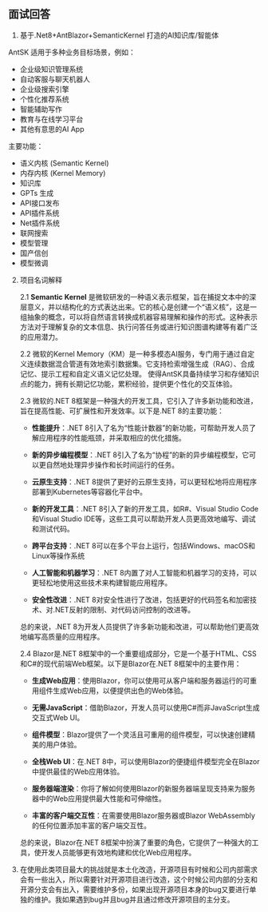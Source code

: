 ## 面试回答

1. 基于.Net8+AntBlazor+SemanticKernel 打造的AI知识库/智能体

AntSK 适用于多种业务目标场景，例如：

+ 企业级知识管理系统
+ 自动客服与聊天机器人
+ 企业级搜索引擎
+ 个性化推荐系统
+ 智能辅助写作
+ 教育与在线学习平台
+ 其他有意思的AI App

主要功能：
+ 语义内核 (Semantic Kernel)
+ 内存内核 (Kernel Memory)
+ 知识库
+ GPTs 生成
+ API接口发布
+ API插件系统
+ Net插件系统
+ 联网搜索
+ 模型管理
+ 国产信创
+ 模型微调

2. 项目名词解释

    2.1 **Semantic Kernel** 是微软研发的一种语义表示框架，旨在捕捉文本中的深层意义，并以结构化的方式表达出来。它的核心是创建一个“语义核”，这是一组抽象的概念，可以将自然语言转换成机器容易理解和操作的形式。这种表示方法对于理解复杂的文本信息、执行问答任务或进行知识图谱构建等有着广泛的应用潜力。

    2.2 微软的Kernel Memory（KM）是一种多模态AI服务，专门用于通过自定义连续数据混合管道有效地索引数据集。它支持检索增强生成（RAG）、合成记忆、提示工程和自定义语义记忆处理。
    使得AntSK具备持续学习和存储知识点的能力，拥有长期记忆功能，累积经验，提供更个性化的交互体验。

    2.3 微软的.NET 8框架是一种强大的开发工具，它引入了许多新功能和改进，旨在提高性能、可扩展性和开发效率。以下是.NET 8的主要功能：

    + **性能提升**：.NET 8引入了名为“性能计数器”的新功能，可帮助开发人员了解应用程序的性能瓶颈，并采取相应的优化措施。

    + **新的异步编程模型**：.NET 8引入了名为“协程”的新的异步编程模型，它可以更自然地处理异步操作和长时间运行的任务。

    + **云原生支持**：.NET 8提供了更好的云原生支持，可以更轻松地将应用程序部署到Kubernetes等容器化平台中。

    + **新的开发工具**：.NET 8引入了新的开发工具，如R#、Visual Studio Code和Visual Studio IDE等，这些工具可以帮助开发人员更高效地编写、调试和测试代码。

    + **跨平台支持**：.NET 8可以在多个平台上运行，包括Windows、macOS和Linux等操作系统

    + **人工智能和机器学习**：.NET 8内置了对人工智能和机器学习的支持，可以更轻松地使用这些技术来构建智能应用程序。

    + **安全性改进**：.NET 8对安全性进行了改进，包括更好的代码签名和加密技术、对.NET反射的限制、对代码访问控制的改进等。

    总的来说，.NET 8为开发人员提供了许多新功能和改进，可以帮助他们更高效地编写高质量的应用程序。

    2.4 Blazor是.NET 8框架中的一个重要组成部分，它是一个基于HTML、CSS和C#的现代前端Web框架。以下是Blazor在.NET 8框架中的主要作用：

    + **生成Web应用**：使用Blazor，你可以使用可从客户端和服务器运行的可重用组件生成Web应用，以便提供出色的Web体验。

    + **无需JavaScript**：借助Blazor，开发人员可以使用C#而非JavaScript生成交互式Web UI。

    + **组件模型**：Blazor提供了一个灵活且可重用的组件模型，可以快速创建精美的用户体验。

    + **全栈Web UI**：在.NET 8中，可以使用Blazor的便捷组件模型完全在Blazor中提供最佳的Web应用体验。

    + **服务器端渲染**：你将了解如何使用Blazor的新服务器端呈现支持来为服务器中的Web应用提供最大性能和可伸缩性。

    + **丰富的客户端交互性**：在需要使用Blazor服务器或Blazor WebAssembly的任何位置添加丰富的客户端交互性。

    总的来说，Blazor在.NET 8框架中扮演了重要的角色，它提供了一种强大的工具，使开发人员能够更有效地构建和优化Web应用程序。

3. 在使用此类项目最大的挑战就是本土化改造，开源项目有时候和公司内部需求会有一些出入，所以需要针对开源项目进行改造，这个时候公司内部的分支和开源分支会有出入，需要维护多份，如果出现开源项目本身的bug又要进行单独的维护。我如果遇到bug并且bug并且通过修改开源项目的主分支。
